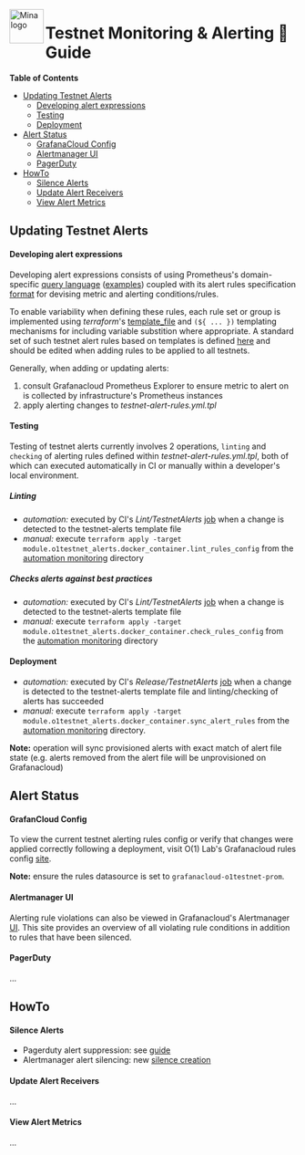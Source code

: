 <p><img src="https://storage.googleapis.com/coda-charts/Mina_Icon_Secondary_RGB_Black.png" alt="Mina logo" title="mina" align="left" height="60" /></p>

# Testnet Monitoring & Alerting :fire_engine: Guide

**Table of Contents**
- [Updating Testnet Alerts](#update-testnet-alerts)
    - [Developing alert expressions](#developling)
    - [Testing](#testing)
    - [Deployment](#deployment)
- [Alert Status](#alert-status)
    - [GrafanaCloud Config](#grafancloud-config)
    - [Alertmanager UI](#alertmanager-ui)
    - [PagerDuty](#pagerduty)
- [HowTo](#howto)
    - [Silence Alerts](#silence-alerts)
    - [Update Alert Receivers](#alert-receivers)
    - [View Alert Metrics](#alert-metrics)

## Updating Testnet Alerts

#### Developing alert expressions

Developing alert expressions consists of using Prometheus's domain-specific [query language](https://prometheus.io/docs/prometheus/latest/querying/basics/) ([examples](https://prometheus.io/docs/prometheus/latest/querying/examples/)) coupled with its alert rules specification [format](https://prometheus.io/docs/prometheus/latest/configuration/alerting_rules/) for devising metric and alerting conditions/rules.

To enable variability when defining these rules, each rule set or group is implemented using *terraform*'s [template_file](https://registry.terraform.io/providers/hashicorp/template/latest/docs/data-sources/file) and `(${ ... })` templating mechanisms for including variable substition where appropriate. A standard set of such testnet alert rules based on templates is defined [here](https://github.com/MinaProtocol/mina/blob/develop/automation/terraform/modules/testnet-alerts/templates/testnet-alert-rules.yml.tpl#L6) and should be edited when adding rules to be applied to all testnets.

Generally, when adding or updating alerts:
1. consult Grafanacloud Prometheus Explorer to ensure metric to alert on is collected by infrastructure's Prometheus instances
1. apply alerting changes to *testnet-alert-rules.yml.tpl*

#### Testing

Testing of testnet alerts currently involves 2 operations, `linting` and `checking` of alerting rules defined within *testnet-alert-rules.yml.tpl*, both of which can executed automatically in CI or manually within a developer's local environment.

##### Linting

* *automation:* executed by CI's *Lint/TestnetAlerts* [job](https://github.com/MinaProtocol/mina/blob/develop/buildkite/src/Jobs/Lint/TestnetAlerts.dhall) when a change is detected to the testnet-alerts template file
* *manual:* execute `terraform apply -target module.o1testnet_alerts.docker_container.lint_rules_config` from the [automation monitoring](https://github.com/MinaProtocol/mina/tree/develop/automation/terraform/monitoring) directory

##### Checks alerts against best practices

* *automation:* executed by CI's *Lint/TestnetAlerts* [job](https://github.com/MinaProtocol/mina/blob/develop/buildkite/src/Jobs/Lint/TestnetAlerts.dhall) when a change is detected to the testnet-alerts template file
* *manual:* execute `terraform apply -target module.o1testnet_alerts.docker_container.check_rules_config` from the [automation monitoring](https://github.com/MinaProtocol/mina/tree/develop/automation/terraform/monitoring) directory

#### Deployment

* *automation:* executed by CI's *Release/TestnetAlerts* [job](https://github.com/MinaProtocol/mina/blob/develop/buildkite/src/Jobs/Lint/TestnetAlerts.dhall) when a change is detected to the testnet-alerts template file and linting/checking of alerts has succeeded
* *manual:* execute `terraform apply -target module.o1testnet_alerts.docker_container.sync_alert_rules` from the [automation monitoring](https://github.com/MinaProtocol/mina/tree/develop/automation/terraform/monitoring) directory.

**Note:** operation will sync provisioned alerts with exact match of alert file state (e.g. alerts removed from the alert file will be unprovisioned on Grafanacloud)

## Alert Status

#### GrafanCloud Config

To view the current testnet alerting rules config or verify that changes were applied correctly following a deployment, visit O(1) Lab's Grafanacloud rules config [site](https://o1testnet.grafana.net/a/grafana-alerting-ui-app/?tab=rules&rulessource=grafanacloud-o1testnet-prom).

**Note:** ensure the rules datasource is set to `grafanacloud-o1testnet-prom`. 

#### Alertmanager UI

Alerting rule violations can also be viewed in Grafanacloud's Alertmanager [UI](https://alertmanager-us-central1.grafana.net/alertmanager/#/alerts). This site provides an overview of all violating rule conditions in addition to rules that have been silenced. 

#### PagerDuty

...

## HowTo

#### Silence Alerts

* Pagerduty alert suppression: see [guide](https://support.pagerduty.com/docs/event-management#suppressing-alerts)
* Alertmanager alert silencing: new [silence creation](https://alertmanager-us-central1.grafana.net/alertmanager/#/silences/new)

#### Update Alert Receivers

...

#### View Alert Metrics

...